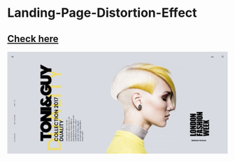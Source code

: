 # Landing-Page-Distortion-Effect
## [Check here](https://gor3a.github.io/Landing-Page-Distortion-Effect/)
![screen show](https://github.com/Gor3a/Landing-Page-Distortion-Effect/blob/master/screenshot.png)


